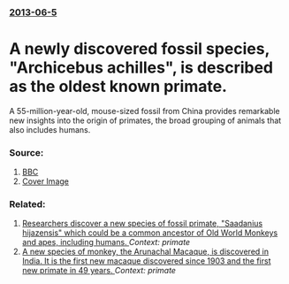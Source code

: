 ### [2013-06-5](/news/2013/06/5/index.md)

# A newly discovered fossil species, "Archicebus achilles", is described as the oldest known primate. 

A 55-million-year-old, mouse-sized fossil from China provides remarkable new insights into the origin of primates, the broad grouping of animals that also includes humans.


### Source:

1. [BBC](http://www.bbc.co.uk/news/science-environment-22770646)
1. [Cover Image](http://ichef.bbci.co.uk/news/1024/media/images/67979000/jpg/_67979052_artists_impression.jpg)

### Related:

1. [Researchers discover a new species of fossil primate, "Saadanius hijazensis" which could be a common ancestor of Old World Monkeys and apes, including humans. ](/news/2010/07/15/researchers-discover-a-new-species-of-fossil-primate-saadanius-hijazensis-which-could-be-a-common-ancestor-of-old-world-monkeys-and-apes.md) _Context: primate_
2. [ A new species of monkey, the Arunachal Macaque, is discovered in India. It is the first new macaque discovered since 1903 and the first new primate in 49 years. ](/news/2004/12/14/a-new-species-of-monkey-the-arunachal-macaque-is-discovered-in-india-it-is-the-first-new-macaque-discovered-since-1903-and-the-first-new.md) _Context: primate_
